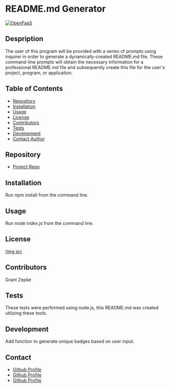 # **README.md Generator**

  [![OpenFaaS](https://img.shields.io/badge/openfaas-cloud-blue.svg)](https://www.openfaas.com)

  ## Despription

  The user of this program will be provided with a series of prompts using inquirer in order to generate a dynamically-created README.md file. These command-line prompts will obtain the necessary information for a professional README.md file and subsequently create this file for the user's project, program, or application.

  ## Table of Contents

  - [Repository](#Repository)
  - [Installation](#Installation)
  - [Usage](#Usage)
  - [License](#License)
  - [Contributors](#Contributors)
  - [Tests](#Tests)
  - [Development](#Development)
  - [Contact Author](#Contact)

  ## Repository

  - [Project Repo](https://github.com/23gzepke/Readme-Generator)

  ## Installation

  Run npm install from the command line.

  ## Usage

  Run node index.js from the command line.

  ## License

  [!img src](https://img.shields.io/badge/node.js%20-%2343853D.svg?&style=for-the-badge&logo=node.js&logoColor=white)

  ## Contributors

  Grant Zepke

  ## Tests

  These tests were performed using node.js, this README.md was created utilizing these tools.

  ## Development

  Add function to generate unique badges based on user input.

  ## Contact

  - [Github Profile](<null>)
  - [Github Profile](null)
  - [Github Profile](https://github.com/23gzepke)

